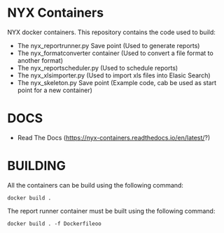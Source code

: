# NYX Containers
NYX docker containers. This repository contains the code used to build:

* The nyx_reportrunner.py	Save point (Used to generate reports)
* The nyx_formatconverter container (Used to convert a file format to another format)
* The nyx_reportscheduler.py (Used to schedule reports)
* The nyx_xlsimporter.py (Used to import xls files into Elasic Search)
* The nyx_skeleton.py	Save point (Example code, cab be used as start point for a new container)

# DOCS
* Read The Docs (https://nyx-containers.readthedocs.io/en/latest/?)

# BUILDING

All the containers can be build using the following command:

```
docker build .
```

The report runner container must be built using the following command:

```
docker build . -f Dockerfileoo
```
